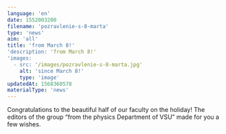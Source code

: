 ```yaml
---
language: 'en'
date: 1552003200
filename: 'pozravlenie-s-8-marta'
type: 'news'
aim: 'all'
title: 'from March 8!'
'description: 'from March 8!'
'images:
  - src: '/images/pozravlenie-s-8-marta.jpg'
    alt: 'since March 8!'
    type: 'image'
updatedAt: 1568360578
materialType: 'news'
---
```

Congratulations to the beautiful half of our faculty on the holiday! The editors of the group “from the physics Department of VSU” made for you a few wishes.

